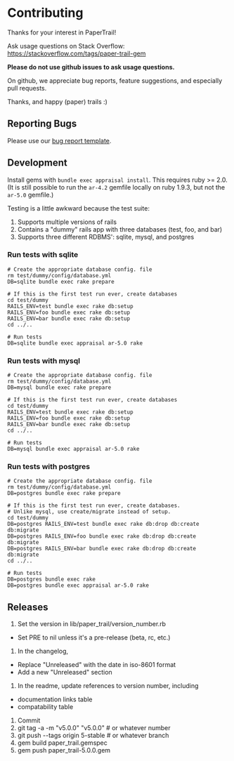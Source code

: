 # Contributing

Thanks for your interest in PaperTrail!

Ask usage questions on Stack Overflow:
https://stackoverflow.com/tags/paper-trail-gem

**Please do not use github issues to ask usage questions.**

On github, we appreciate bug reports, feature
suggestions, and especially pull requests.

Thanks, and happy (paper) trails :)

## Reporting Bugs

Please use our [bug report template][1].

## Development

Install gems with `bundle exec appraisal install`. This requires ruby >= 2.0.
(It is still possible to run the `ar-4.2` gemfile locally on ruby 1.9.3, but
not the `ar-5.0` gemfile.)

Testing is a little awkward because the test suite:

1. Supports multiple versions of rails
1. Contains a "dummy" rails app with three databases (test, foo, and bar)
1. Supports three different RDBMS': sqlite, mysql, and postgres

### Run tests with sqlite

```
# Create the appropriate database config. file
rm test/dummy/config/database.yml
DB=sqlite bundle exec rake prepare

# If this is the first test run ever, create databases
cd test/dummy
RAILS_ENV=test bundle exec rake db:setup
RAILS_ENV=foo bundle exec rake db:setup
RAILS_ENV=bar bundle exec rake db:setup
cd ../..

# Run tests
DB=sqlite bundle exec appraisal ar-5.0 rake
```

### Run tests with mysql

```
# Create the appropriate database config. file
rm test/dummy/config/database.yml
DB=mysql bundle exec rake prepare

# If this is the first test run ever, create databases
cd test/dummy
RAILS_ENV=test bundle exec rake db:setup
RAILS_ENV=foo bundle exec rake db:setup
RAILS_ENV=bar bundle exec rake db:setup
cd ../..

# Run tests
DB=mysql bundle exec appraisal ar-5.0 rake
```

### Run tests with postgres

```
# Create the appropriate database config. file
rm test/dummy/config/database.yml
DB=postgres bundle exec rake prepare

# If this is the first test run ever, create databases.
# Unlike mysql, use create/migrate instead of setup.
cd test/dummy
DB=postgres RAILS_ENV=test bundle exec rake db:drop db:create db:migrate
DB=postgres RAILS_ENV=foo bundle exec rake db:drop db:create db:migrate
DB=postgres RAILS_ENV=bar bundle exec rake db:drop db:create db:migrate
cd ../..

# Run tests
DB=postgres bundle exec rake
DB=postgres bundle exec appraisal ar-5.0 rake
```

## Releases

1. Set the version in lib/paper_trail/version_number.rb
  - Set PRE to nil unless it's a pre-release (beta, rc, etc.)
1. In the changelog,
  - Replace "Unreleased" with the date in iso-8601 format
  - Add a new "Unreleased" section
1. In the readme, update references to version number, including
  - documentation links table
  - compatability table
1. Commit
1. git tag -a -m "v5.0.0" "v5.0.0" # or whatever number
1. git push --tags origin 5-stable # or whatever branch
1. gem build paper_trail.gemspec
1. gem push paper_trail-5.0.0.gem

[1]: https://github.com/airblade/paper_trail/blob/master/doc/bug_report_template.rb
